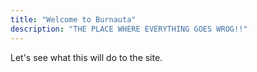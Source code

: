 ```yaml
---
title: "Welcome to Burnauta"
description: "THE PLACE WHERE EVERYTHING GOES WROG!!"
---
```


Let's see what this will do to the site.
